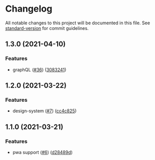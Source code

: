 # Changelog

All notable changes to this project will be documented in this file. See [standard-version](https://github.com/conventional-changelog/standard-version) for commit guidelines.

## 1.3.0 (2021-04-10)

### Features

- graphQL ([#36](https://github.com/FabienGreard/kirby-boilerplate/issues/36)) ([3083241](https://github.com/FabienGreard/kirby-boilerplate/commit/c9078cb88cd34e617dd3e2564515f351dfdf4223))

## 1.2.0 (2021-03-22)

### Features

- design-system ([#7](https://github.com/FabienGreard/kirby-boilerplate/issues/7)) ([cc4c825](https://github.com/FabienGreard/kirby-boilerplate/commit/cc4c8259c1afff4b60350a1a4b7eb7dec43cfdda))

## 1.1.0 (2021-03-21)

### Features

- pwa support ([#6](https://github.com/FabienGreard/kirby-boilerplate/issues/6)) ([d28489d](https://github.com/FabienGreard/kirby-boilerplate/commit/d28489d7d5b28bafb474bab38c6e87ee411c003b))
